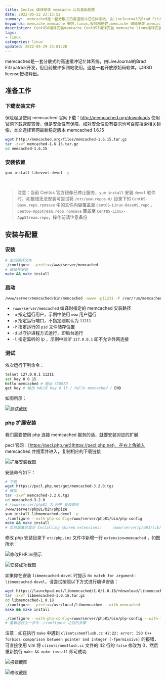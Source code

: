 ```yaml
---
title: Centos 编译安装 memcache 以及基础配置
date: 2022-05-22 23:15:52
summary:  memcached是一套分散式的高速缓冲记忆体系统，由LiveJournal的Brad Fitzpatrick开发，但目前被许多网站使用。这是一套开放原始码软体，以BSD license授权释出。
keywords: memcache,memcache 安装,linux,服务器搭建,memcache 编译安装,memcache配置,php配置memcached
description: CentOS8编译安装memcache CentOS7编译安装 memcache linux编译安装memcache本篇文章将采用源代码编译的方式安装memcache数据库，并介绍memcache的基本设置，以及 php 扩展的安装，采用源码编译方式安装，并配置开机启动脚本。
tags:
- linux
categories: linux
updated: 2022-05-29 23:01:20
---
```


memcached是一套分散式的高速缓冲记忆体系统，由LiveJournal的Brad Fitzpatrick开发，但目前被许多网站使用。这是一套开放原始码软体，以BSD license授权释出。

## 准备工作

### 下载安装文件

保险起见使用 memcached 官网下载：http://memcached.org/downloads
使用官网下载速度较慢，但是安全性有保障，如对安全性没有要求也可百度搜索相关镜像，本文选择官网最新稳定版本 memcached 1.6.15

```bash
wget http://memcached.org/files/memcached-1.6.15.tar.gz
tar -zxvf memcached-1.6.15.tar.gz
cd memcached-1.6.15
```

### 安装依赖

```bash
yum install libevent-devel -y
```

<br>

> 注意：当前 Centos 官方镜像已停止服务，`yum install` 安装 `devel` 软件时，如报错无法安装可尝试将 `/etc/yum.repos.d/` 目录下的 `CentOS-Base.repo.rpmsave` 中的文件内容覆盖至 `CentOS-Linux-BaseOS.repo` ，`CentOS-AppStream.repo.rpmsave` 覆盖至 `CentOS-Linux-AppStream.repo`，操作前请注意备份

## 安装与配置

### 安装

```bash
# 生成编译文件
./configure --prefix=/www/server/memcached
# 编译并安装
make && make install
```

### 启动

```bash
/www/server/memcached/bin/memcached -uwww -p11211 -P /var/run/memcached.pid -d -l127.0.0.1
```

- `/www/server/memcached` 编译时指定的 memcached 安装路径
- `-u` 指定运行用户，示例中使用 `www` 用户运行
- `-p` 指定运行端口，不指定则默认为 `11211`
- `-P` 指定运行的 `pid` 文件储存位置 
- `-d` 以守护进程方式运行，即后台运行
- `-l` 指定监听的 ip ，示例中监听 `127.0.0.1` 即不允许外网连接

### 测试

依次运行下列命令：

```bash
telnet 127.0.0.1 11211
set key 0 0 15
hello memcached # 输出 STORED
get key # 输出 VALUE key 0 15 / hello memcached / END
```

如图所示：

![测试截图](http://cdn.codeover.cn/img/image-20220520234722981.png-imageFop)

### php 扩展安装

我们需要使用 php 连接 memcached 服务的话，就要安装对应的扩展

pecl 官网：[https://pecl.php.net](https://pecl.php.net)，在右上角输入 memcached 并搜索并进入，复制相应的下载链接

![扩展安装截图](http://cdn.codeover.cn/img/image-20220521225539313.png-imageFop)

安装命令如下：

```bash
# 下载
wget https://pecl.php.net/get/memcached-3.2.0.tgz
# 解压
tar -zxvf memcached-3.2.0.tgz
cd memcached-3.2.0
# /www/server/php81 为 PHP 安装路径
/www/server/php81/bin/phpize
yum install libmemcached-devel -y
./configure --with-php-config=/www/server/php81/bin/php-config
make && make install
# 此时屏幕会显示 Installing shared extensions:     /www/server/php81/lib/php/extensions/no-debug-non-zts-20210902/
```

修改 php 安装目录下 `etc/php.ini` 文件中新增一行 `extension=memcached` ，如图所示：

![修改PHP.ini图示](http://cdn.codeover.cn/img/image-20220522223958549.png-imageFop)

![安装成功截图](http://cdn.codeover.cn/img/image-20220522224235937.png-imageFop)

如果你在安装 `libmemcached-devel` 时提示 `No match for argument: libmemcached-devel`，请尝试按照以下方式进行编译安装：

```bash
wget https://launchpad.net/libmemcached/1.0/1.0.18/+download/libmemcached-1.0.18.tar.gz
tar -zxvf libmemcached-1.0.18.tar.gz
cd libmemcached-1.0.18
./configure --prefix=/usr/local/libmemcached --with-memcached
make && make install

./configure --with-php-config=/www/server/php81/bin/php-config --with-libmemcached-dir=/usr/local/libmemcached --disable-memcached-sasl
# 重新运行上一步中 ./configure 之后的步骤
```

注意：如在执行 `make` 中遇到 `clients/memflush.cc:42:22: error: ISO C++ forbids comparison between pointer and integer [-fpermissive]` 的报错，可直接使用 vim 将 `clients/memflush.cc` 文件的 42 行的 `false` 修改为 0，然后重新执行 `nake && make install` 即可成功

![报错截图](http://cdn.codeover.cn/img/image-20220522220846044.png-imageFop)

![修改截图](http://cdn.codeover.cn/img/image-20220522221346542.png-imageFop)